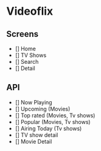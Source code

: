 # Videoflix

## Screens

- [] Home
- [] TV Shows
- [] Search
- [] Detail


## API
- [] Now Playing
- [] Upcoming (Movies)
- [] Top rated (Movies, Tv shows)
- [] Popular (Movies, Tv shows)
- [] Airing Today (Tv shows)
- [] TV show detail
- [] Movie Detail